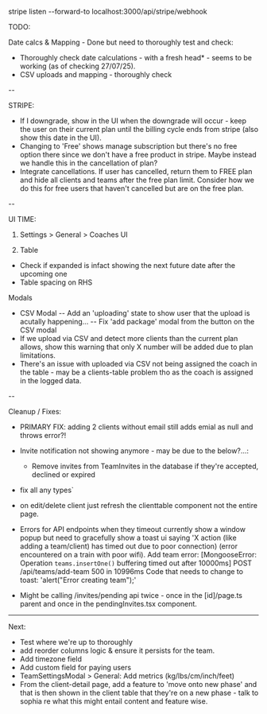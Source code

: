 stripe listen --forward-to localhost:3000/api/stripe/webhook

TODO:

Date calcs & Mapping - Done but need to thoroughly test and check:
- Thoroughly check date calculations - with a fresh head* - seems to be working (as of checking 27/07/25).
- CSV uploads and mapping - thoroughly check

--

STRIPE:
- If I downgrade, show in the UI when the downgrade will occur - keep the user on their current plan until the billing cycle ends from stripe (also show this date in the UI).
- Changing to 'Free' shows manage subscription but there's no free option there since we don't have a free product in stripe. Maybe instead we handle this in the cancellation of plan?
- Integrate cancellations. If user has cancelled, return them to FREE plan and hide all clients and teams after the free plan limit. Consider how we do this for free users that haven't cancelled but are on the free plan.

--

UI TIME:
1. Settings > General > Coaches UI

2. Table
- Check if expanded is infact showing the next future date after the upcoming one
- Table spacing on RHS

Modals
- CSV Modal
-- Add an 'uploading' state to show user that the upload is acutally happening...
-- Fix 'add package' modal from the button on the CSV modal
- If we upload via CSV and detect more clients than the current plan allows, show this warning that only X number will be added due to plan limitations.
- There's an issue with uploaded via CSV not being assigned the coach in the table - may be a clients-table problem tho as the coach is assigned in the logged data.

--


Cleanup / Fixes:
- PRIMARY FIX: adding 2 clients without email still adds emial as null and throws error?!
- Invite notification not showing anymore - may be due to the below?...:
  - Remove invites from TeamInvites in the database if they're accepted, declined or expired

- fix all any types`
- on edit/delete client just refresh the clienttable component not the entire page.
- Errors for API endpoints when they timeout currently show a window popup but need to gracefully show a toast ui saying 'X action (like adding a team/client) has timed out due to poor connection) (error encountered on a train with poor wifi).
Add team error: [MongooseError: Operation `teams.insertOne()` buffering timed out after 10000ms]
 POST /api/teams/add-team 500 in 10996ms
Code that needs to change to toast: 'alert("Error creating team");'
- Might be calling /invites/pending api twice - once in the [id]/page.ts parent and once in the pendingInvites.tsx component.

---

Next:
- Test where we're up to thoroughly
- add reorder columns logic & ensure it persists for the team.
- Add timezone field
- Add custom field for paying users
- TeamSettingsModal > General: Add metrics (kg/lbs/cm/inch/feet)
- From the client-detail page, add a feature to 'move onto new phase' and that is then shown in the client table that they're on a new phase - talk to sophia re what this might entail content and feature wise.
